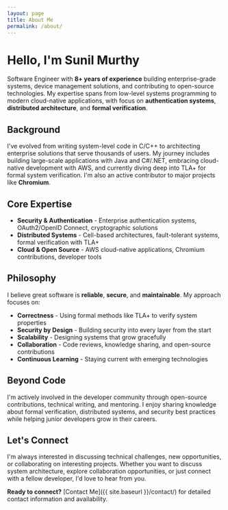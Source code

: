 ```yaml
---
layout: page
title: About Me
permalink: /about/
---
```


# Hello, I'm Sunil Murthy

Software Engineer with **8+ years of experience** building enterprise-grade systems, device management solutions, and contributing to open-source technologies. My expertise spans from low-level systems programming to modern cloud-native applications, with focus on **authentication systems**, **distributed architecture**, and **formal verification**.

## Background

I've evolved from writing system-level code in C/C++ to architecting enterprise solutions that serve thousands of users. My journey includes building large-scale applications with Java and C#/.NET, embracing cloud-native development with AWS, and currently diving deep into TLA+ for formal system verification. I'm also an active contributor to major projects like **Chromium**.

## Core Expertise

- **Security & Authentication** - Enterprise authentication systems, OAuth2/OpenID Connect, cryptographic solutions
- **Distributed Systems** - Cell-based architectures, fault-tolerant systems, formal verification with TLA+
- **Cloud & Open Source** - AWS cloud-native applications, Chromium contributions, developer tools

## Philosophy

I believe great software is **reliable**, **secure**, and **maintainable**. My approach focuses on:

- **Correctness** - Using formal methods like TLA+ to verify system properties
- **Security by Design** - Building security into every layer from the start
- **Scalability** - Designing systems that grow gracefully
- **Collaboration** - Code reviews, knowledge sharing, and open-source contributions
- **Continuous Learning** - Staying current with emerging technologies

## Beyond Code

I'm actively involved in the developer community through open-source contributions, technical writing, and mentoring. I enjoy sharing knowledge about formal verification, distributed systems, and security best practices while helping junior developers grow in their careers.

## Let's Connect

I'm always interested in discussing technical challenges, new opportunities, or collaborating on interesting projects. Whether you want to discuss system architecture, explore collaboration opportunities, or just connect with a fellow developer, I'd love to hear from you.

**Ready to connect?** [Contact Me]({{ site.baseurl }}/contact/) for detailed contact information and availability.
